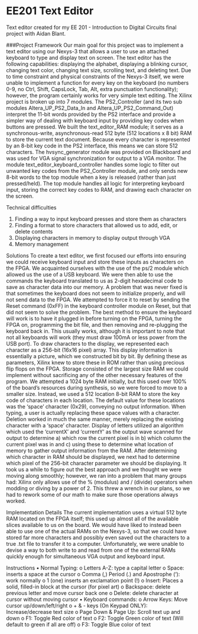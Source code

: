 EE201 Text Editor
=================

Text editor created for my EE 201 - Introduction to Digital Circuits final project with Aidan Blant.

###Project Framework
Our main goal for this project was to implement a text editor using our Nexys-3 that allows a user to use an attached keyboard to type and display text on screen. The text editor has the following capabilities: displaying the alphabet, displaying a blinking cursor, changing text color, changing text size, scrolling text, and deleting text. Due to time constraint and physical constraints of the Nexys-3 itself, we were unable to implement a function for every key on the keyboard (no numbers 0-9, no Ctrl, Shift, CapsLock, Tab, Alt, extra punctuation functionality); however, the program certainly works for very simple text editing.
The Xilinx project is broken up into 7 modules. The PS2_Controller (and its two sub modules Altera_UP_PS2_Data_In and Altera_UP_PS2_Command_Out) interpret the 11-bit words provided by the PS2 interface and provide a simpler way of dealing with keyboard input by providing key codes when buttons are pressed. We built the text_editor_RAM module; it serves as a synchronous-write, asynchronous-read 512 byte (512 locations x 8 bit) RAM to store the current text document. Because every character is represented by an 8-bit key code in the PS2 interface, this means we can store 512 characters. The hvsync_generator module was provided on Blackboard and was used for VGA signal synchronization for output to a VGA monitor. The module text_editor_keyboard_controller handles some logic to filter out unwanted key codes from the PS2_Controller module, and only sends new 8-bit words to the top module when a key is released (rather than just pressed/held). The top module handles all logic for interpreting keyboard input, storing the correct key codes to RAM, and drawing each character on the screen.

Technical difficulties
1)	Finding a way to input keyboard presses and store them as characters
2)	Finding a format to store characters that allowed us to add, edit, or delete contents
3)	Displaying characters in memory to display output through VGA
4)	Memory management

Solutions
	To create a text editor, we first focused our efforts into ensuring we could receive keyboard input and store these inputs as characters on the FPGA.  We acquainted ourselves with the use of the ps/2 module which allowed us the use of a USB keyboard. We were then able to use the commands the keyboard translated to us as 2-digit hexadecimal code to save as character data into our memory. A problem that was never fixed is that sometimes the keyboard does not seem to initialize properly, and will not send data to the FPGA. We attempted to force it to reset by sending the Reset command (0xFF) in the keyboard controller module on Reset, but that did not seem to solve the problem. The best method to ensure the keyboard will work is to have it plugged in before turning on the FPGA, turning the FPGA on, programming the bit file, and then removing and re-plugging the keyboard back in. This usually works, although it is important to note that not all keyboards will work (they must draw 100mA or less power from the USB port).
To draw characters to the display, we represented each character as a 256-bit (16x16 pixel) array. This display information is essentially a picture, which we constructed bit by bit. By defining these as parameters, Xilinx knew to store these in ROM rather than using precious flip flops on the FPGA.
Storage consisted of the largest size RAM we could implement without sacrificing any of the other necessary features of the program.  We attempted a 1024 byte RAM initially, but this used over 100% of the board’s resources during synthesis, so we were forced to move to a smaller size. Instead, we used a 512 location 8-bit RAM to store the key code of characters in each location.  The default value for these locations was the ‘space’ character (0x29), conveying no output information.  When typing, a user is actually replacing these space values with a character.  Deletion worked in much the same manner, merely replacing the existing character with a ‘space’ character.
Display of letters utilized an algorithm which used the ‘currentX’ and ‘currentY’ as the output wave scanned for output to determine a) which row the current pixel is in b) which column the current pixel was in and c) using these to determine what location of memory to gather output information from the RAM. After determining which character in RAM should be displayed, we next had to determine which pixel of the 256-bit character parameter we should be displaying. It took us a while to figure out the best approach and we thought we were moving along smoothly; however, we ran into a problem that many groups had: Xilinx only allows use of the % (modulus) and / (divide) operators when modding or diving by a power of 2. This threw a wrench in our plans, so we had to rework some of our math to make sure those operations always worked.

Implementation Details
The current implementation uses a virtual 512 byte RAM located on the FPGA itself; this used up almost all of the available slices available to us on the board. We would have liked to instead been able to use one of the actual RAMs on the Nexys-3, so that we could have stored far more characters and possibly even saved out the characters to a true .txt file to transfer it to a computer. Unfortunately, we were unable to devise a way to both write to and read from one of the external RAMs quickly enough for simultaneous VGA output and keyboard input. 

Instructions
•	Normal Typing:
o	Letters A-Z: type a capital letter
o	Space: inserts a space at the cursor
o	Comma (,) Period (.) and Apostrophe (‘): work normally
o	1 (one) inserts an exclamation point (!)
o	Insert: Places a solid, filled-in block at the cursor (for pixel art)
o	Backspace: delete previous letter and move cursor back one
o	Delete: delete character at cursor without moving cursor
•	Keyboard commands:
o	Arrow Keys: Move cursor up/down/left/right
o	+ & - keys (On Keypad ONLY): Increase/decrease text size
o	Page Down & Page Up: Scroll text up and down
o	F1: Toggle Red color of text
o	F2: Toggle Green color of text (Will default to green if all are off)
o	F3: Toggle Blue color of text

